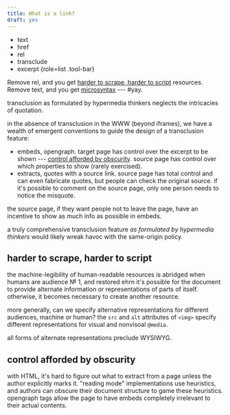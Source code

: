 ```yaml
---
title: What is a link?
draft: yes
---
```


 - text
 - href
 - rel
 - transclude
 - excerpt
 {role=list .tool-bar}

Remove rel, and you get [harder to scrape, harder to script][] resources.
Remove text, and you get [microsyntax][] --- #yay.

transclusion as formulated by hypermedia thinkers neglects the intricacies of quotation.

in the absence of transclusion in the WWW (beyond iframes),
we have a wealth of emergent conventions to guide the design of a transclusion feature:

 - embeds, opengraph. target page has control over the excerpt to be shown ---
   [control afforded by obscurity][].
   source page has control over which properties to show (rarely exercised).
 - extracts, quotes with a source link. source page has total control and can even fabricate quotes,
   but people can check the original source.
   if it's possible to comment on the source page, only one person needs to notice the misquote.

the source page, if they want people not to leave the page,
have an incentive to show as much info as possible in embeds.

a truly comprehensive transclusion feature _as formulated by hypermedia thinkers_
would likely wreak havoc with the same-origin policy.

[microsyntax]: https://indieweb.org/microsyntax
[harder to scrape, harder to script]: #harder-to-scrape-harder-to-script
[control afforded by obscurity]: #control-afforded-by-obscurity


<aside>

## harder to scrape, harder to script

the machine-legibility of human-readable resources is abridged when humans are audience № 1,
and restored ehrn it's possible for the document to provide alternate information or representations of parts of itself.
otherwise, it becomes necessary to create another resource.

more generally, can we specify alternative representations for different audiences, machine or human?
the `src` and `alt` attributes of `<img>` specify different representations for visual and nonvisoal `@media`.

all forms of alternate representations preclude WYSIWYG.

</aside>

<aside>

## control afforded by obscurity

with HTML, it's hard to figure out what to extract from a page unless the author explicitly marks it.
"reading mode" implementations use heuristics,
and authors can obscure their document structure to game these heuristics.
opengraph tags allow the page to have embeds completely irrelevant to their actual contents.

</aside>
